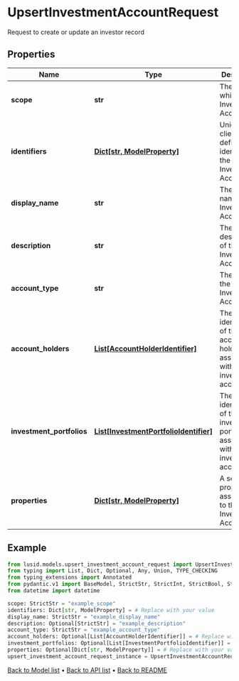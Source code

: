 # UpsertInvestmentAccountRequest

Request to create or update an investor record
## Properties
Name | Type | Description | Notes
------------ | ------------- | ------------- | -------------
**scope** | **str** | The scope in which the Investment Account lies. | 
**identifiers** | [**Dict[str, ModelProperty]**](ModelProperty.md) | Unique client-defined identifiers of the Investment Account. | 
**display_name** | **str** | The display name of the Investment Account | 
**description** | **str** | The description of the Investment Account | [optional] 
**account_type** | **str** | The type of the of the Investment Account. | 
**account_holders** | [**List[AccountHolderIdentifier]**](AccountHolderIdentifier.md) | The identification of the account holders associated with this investment account | [optional] 
**investment_portfolios** | [**List[InvestmentPortfolioIdentifier]**](InvestmentPortfolioIdentifier.md) | The identification of the investment portfolios associated with this investment account | [optional] 
**properties** | [**Dict[str, ModelProperty]**](ModelProperty.md) | A set of properties associated to the Investment Account. | [optional] 
## Example

```python
from lusid.models.upsert_investment_account_request import UpsertInvestmentAccountRequest
from typing import List, Dict, Optional, Any, Union, TYPE_CHECKING
from typing_extensions import Annotated
from pydantic.v1 import BaseModel, StrictStr, StrictInt, StrictBool, StrictFloat, StrictBytes, Field, validator, ValidationError, conlist, constr
from datetime import datetime

scope: StrictStr = "example_scope"
identifiers: Dict[str, ModelProperty] = # Replace with your value
display_name: StrictStr = "example_display_name"
description: Optional[StrictStr] = "example_description"
account_type: StrictStr = "example_account_type"
account_holders: Optional[List[AccountHolderIdentifier]] = # Replace with your value
investment_portfolios: Optional[List[InvestmentPortfolioIdentifier]] = # Replace with your value
properties: Optional[Dict[str, ModelProperty]] = # Replace with your value
upsert_investment_account_request_instance = UpsertInvestmentAccountRequest(scope=scope, identifiers=identifiers, display_name=display_name, description=description, account_type=account_type, account_holders=account_holders, investment_portfolios=investment_portfolios, properties=properties)

```

[Back to Model list](../README.md#documentation-for-models) &#8226; [Back to API list](../README.md#documentation-for-api-endpoints) &#8226; [Back to README](../README.md)

